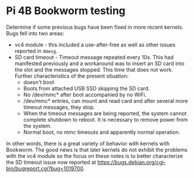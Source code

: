 # Pi 4B Bookworm testing

Determine if some previous bugs have been fixed in more recent kernels. Bugs fell into two areas:

* vc4 module - this included a use-after-free as well as other issues reported in `dmesg`.
* SD card timeout - Timeout message repeated every 10s. This had manifested previously and a workaround was to insert an SD card into the slot and the messages stopped. This time that does not work. Further characteristics of the present situation:
  * doesn't boot
  * Boots from attached USB SSD skipping the SD card.
  * No /dev/mmc* after boot accompanied by no WiFi.
  * /dev/mmc* entries, can mount and read card and after several more timeout messages, they stop.
  * When the timeout messages are being reported, the system cannot complete shutdown to reboot. It is necessary to remove power from the system.
  * Normal boot, no mmc timeouts and apparently normal operation.

In other words, there is a great variety of behavior with kernels with Bookworm. The good news is that later kernels do not exhibit the problems with the vc4 module so the focus on these notes is to better characterize the SD timeout issue now reported at <https://bugs.debian.org/cgi-bin/bugreport.cgi?bug=1019700>.


